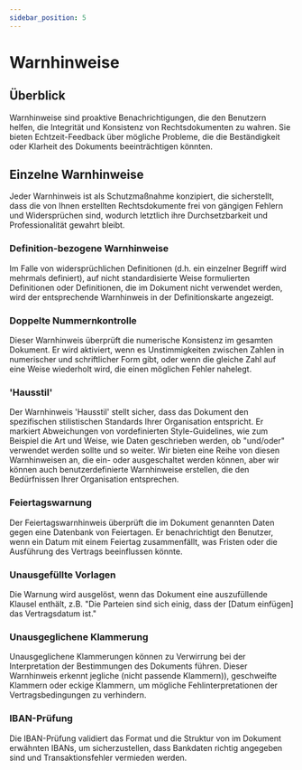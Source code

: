 ```yaml
---
sidebar_position: 5
---
```


# Warnhinweise

## Überblick

Warnhinweise sind proaktive Benachrichtigungen, die den Benutzern helfen, die Integrität
und Konsistenz von Rechtsdokumenten zu wahren. Sie bieten Echtzeit-Feedback über
mögliche Probleme, die die Beständigkeit oder Klarheit des Dokuments beeinträchtigen
könnten.

## Einzelne Warnhinweise

Jeder Warnhinweis ist als Schutzmaßnahme konzipiert, die sicherstellt, dass die von
Ihnen erstellten Rechtsdokumente frei von gängigen Fehlern und Widersprüchen sind,
wodurch letztlich ihre Durchsetzbarkeit und Professionalität gewahrt bleibt.

### Definition-bezogene Warnhinweise

Im Falle von widersprüchlichen Definitionen (d.h. ein einzelner Begriff wird mehrmals
definiert), auf nicht standardisierte Weise formulierten Definitionen oder Definitionen,
die im Dokument nicht verwendet werden, wird der entsprechende Warnhinweis in der
Definitionskarte angezeigt.

### Doppelte Nummernkontrolle

Dieser Warnhinweis überprüft die numerische Konsistenz im gesamten Dokument. Er wird
aktiviert, wenn es Unstimmigkeiten zwischen Zahlen in numerischer und schriftlicher
Form gibt, oder wenn die gleiche Zahl auf eine Weise wiederholt wird, die einen
möglichen Fehler nahelegt.

### 'Hausstil'

Der Warnhinweis 'Hausstil' stellt sicher, dass das Dokument den spezifischen
stilistischen Standards Ihrer Organisation entspricht. Er markiert Abweichungen von
vordefinierten Style-Guidelines, wie zum Beispiel die Art und Weise, wie Daten
geschrieben werden, ob "und/oder" verwendet werden sollte und so weiter. Wir bieten eine
Reihe von diesen Warnhinweisen an, die ein- oder ausgeschaltet werden können, aber wir
können auch benutzerdefinierte Warnhinweise erstellen, die den Bedürfnissen Ihrer
Organisation entsprechen.

### Feiertagswarnung

Der Feiertagswarnhinweis überprüft die im Dokument genannten Daten gegen eine Datenbank
von Feiertagen. Er benachrichtigt den Benutzer, wenn ein Datum mit einem Feiertag
zusammenfällt, was Fristen oder die Ausführung des Vertrags beeinflussen könnte.

### Unausgefüllte Vorlagen

Die Warnung wird ausgelöst, wenn das Dokument eine auszufüllende Klausel enthält, z.B.
"Die Parteien sind sich einig, dass der [Datum einfügen] das Vertragsdatum ist."

### Unausgeglichene Klammerung

Unausgeglichene Klammerungen können zu Verwirrung bei der Interpretation der
Bestimmungen des Dokuments führen. Dieser Warnhinweis erkennt jegliche (nicht
passende Klammern)), geschweifte Klammern oder eckige Klammern, um mögliche
Fehlinterpretationen der Vertragsbedingungen zu verhindern.

### IBAN-Prüfung

Die IBAN-Prüfung validiert das Format und die Struktur von im Dokument erwähnten IBANs,
um sicherzustellen, dass Bankdaten richtig angegeben sind und Transaktionsfehler
vermieden werden.
